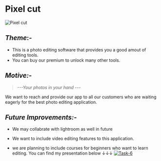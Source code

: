 <!--Written and Developed by Kaushik.-->

# Pixel cut

![Pixel cut](https://github.com/kmk61003/COGNIZANCE-/blob/main/TASK-3/Web%201920%20%E2%80%93%201.png)

## *Theme*:-

* This is a photo editing software that provides you a good amout of editing tools.
* You can buy our premium to unlock many other tools.



## *Motive:-*

>*---Your photos in your hand ---*

We want to reach and provide our app to all our customers who are waiting eagerly for the best photo editing application.



## *Future Improvements:-*

* We may collabrate with lightroom as well in future

* We want to include video editing features to this application.

* we are planning to include courses for beginners who want to learn editing.
You can find my presentation below ↓↓↓
  [![Task-6](https://res.cloudinary.com/marcomontalbano/image/upload/v1646197379/video_to_markdown/images/youtube--CSio8LKEH2g-c05b58ac6eb4c4700831b2b3070cd403.jpg)](https://youtu.be/CSio8LKEH2g "Task-6")
